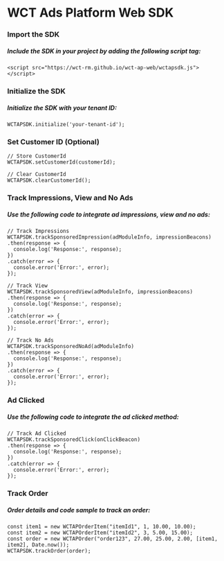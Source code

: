 # WCT Ads Platform Web SDK



### Import the SDK

##### Include the SDK in your project by adding the following script tag:

```
<script src="https://wct-rm.github.io/wct-ap-web/wctapsdk.js"></script>
```

### Initialize the SDK

##### Initialize the SDK with your tenant ID:

```
WCTAPSDK.initialize('your-tenant-id');
```

### Set Customer ID (Optional)

```
// Store CustomerId
WCTAPSDK.setCustomerId(customerId);

// Clear CustomerId
WCTAPSDK.clearCustomerId();
```

### Track Impressions, View and No Ads

##### Use the following code to integrate ad impressions, view and no ads:

```
// Track Impressions
WCTAPSDK.trackSponsoredImpression(adModuleInfo, impressionBeacons)
.then(response => {
  console.log('Response:', response);
})
.catch(error => {
  console.error('Error:', error);
});
```

```
// Track View
WCTAPSDK.trackSponsoredView(adModuleInfo, impressionBeacons)
.then(response => {
  console.log('Response:', response);
})
.catch(error => {
  console.error('Error:', error);
});
```

```
// Track No Ads
WCTAPSDK.trackSponsoredNoAd(adModuleInfo)
.then(response => {
  console.log('Response:', response);
})
.catch(error => {
  console.error('Error:', error);
});
```

### Ad Clicked

##### Use the following code to integrate the ad clicked method:

```
// Track Ad Clicked
WCTAPSDK.trackSponsoredClick(onClickBeacon)
.then(response => {
  console.log('Response:', response);
})
.catch(error => {
  console.error('Error:', error);
});
```

### Track Order

##### Order details and code sample to track an order:

```
const item1 = new WCTAPOrderItem("itemId1", 1, 10.00, 10.00);
const item2 = new WCTAPOrderItem("itemId2", 3, 5.00, 15.00);
const order = new WCTAPOrder("order123", 27.00, 25.00, 2.00, [item1, item2], Date.now());
WCTAPSDK.trackOrder(order);
```
